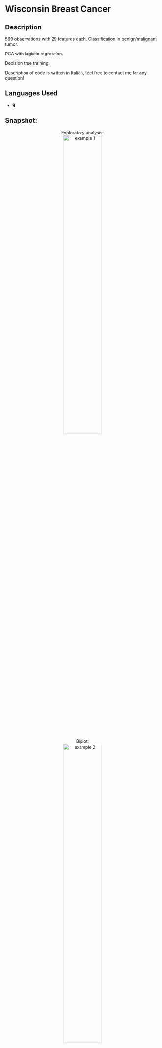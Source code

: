 <h1>Wisconsin Breast Cancer</h1>


<h2>Description</h2>

569 observations with 29 features each. Classification in benign/malignant tumor.

PCA with logistic regression.

Decision tree training.

Description of code is written in Italian, feel free to contact me for any question!
<br />


<h2>Languages Used</h2>

- <b>R</b> 

<h2>Snapshot:</h2>

<p align="center">
Exploratory analysis: <br/>
<img src="https://i.imgur.com/OrAhfBz.png" height="50%" width="50%" alt="example 1"/>
<br />
<br />
Biplot:  <br/>
<img src="https://i.imgur.com/1uQ4VEQ.png" height="50%" width="50%" alt="example 2"/>
<br />
Logistic regression on PCA:  <br/>
<img src="https://i.imgur.com/uEmH1Yu.png" height="50%" width="50%" alt="example 2"/>
<br />
Cost complexity pruning:  <br/>
<img src="https://i.imgur.com/sp0k0nc.png" height="50%" width="50%" alt="example 2"/>
<br />
<img src="https://i.imgur.com/2V1AtHV.png" height="50%" width="50%" alt="example 2"/>
<br />
Rpart library:  <br/>
<img src="https://i.imgur.com/Q7JND9U.png" height="50%" width="50%" alt="example 2"/>
<br />

<!--
 ```diff
- text in red
+ text in green
! text in orange
# text in gray
@@ text in purple (and bold)@@
```
--!>
